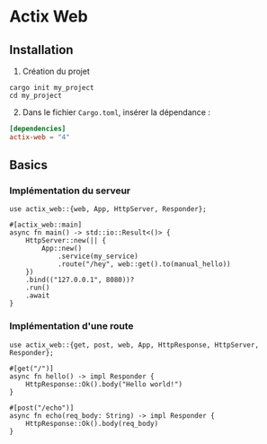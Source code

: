 # Actix Web

## Installation

1. Création du projet

```shell
cargo init my_project
cd my_project
```

2. Dans le fichier `Cargo.toml`, insérer la dépendance : 

```toml
[dependencies]
actix-web = "4"
```

## Basics

### Implémentation du serveur

```
use actix_web::{web, App, HttpServer, Responder};

#[actix_web::main]
async fn main() -> std::io::Result<()> {
    HttpServer::new(|| {
        App::new()
            .service(my_service)
            .route("/hey", web::get().to(manual_hello))
    })
    .bind(("127.0.0.1", 8080))?
    .run()
    .await
}
```

### Implémentation d'une route

```
use actix_web::{get, post, web, App, HttpResponse, HttpServer, Responder};

#[get("/")]
async fn hello() -> impl Responder {
    HttpResponse::Ok().body("Hello world!")
}

#[post("/echo")]
async fn echo(req_body: String) -> impl Responder {
    HttpResponse::Ok().body(req_body)
}
```